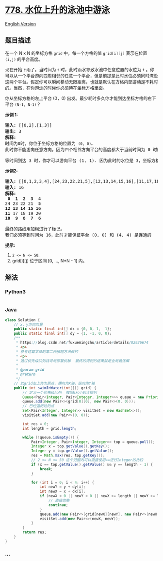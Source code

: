 # [778. 水位上升的泳池中游泳](https://leetcode-cn.com/problems/swim-in-rising-water)

[English Version](/solution/0700-0799/0778.Swim%20in%20Rising%20Water/README_EN.md)

## 题目描述

<!-- 这里写题目描述 -->
<p>在一个 N x N 的坐标方格&nbsp;<code>grid</code> 中，每一个方格的值 <code>grid[i][j]</code> 表示在位置 <code>(i,j)</code> 的平台高度。</p>

<p>现在开始下雨了。当时间为&nbsp;<code>t</code>&nbsp;时，此时雨水导致水池中任意位置的水位为&nbsp;<code>t</code>&nbsp;。你可以从一个平台游向四周相邻的任意一个平台，但是前提是此时水位必须同时淹没这两个平台。假定你可以瞬间移动无限距离，也就是默认在方格内部游动是不耗时的。当然，在你游泳的时候你必须待在坐标方格里面。</p>

<p>你从坐标方格的左上平台 (0，0) 出发。最少耗时多久你才能到达坐标方格的右下平台&nbsp;<code>(N-1, N-1)</code>？</p>

<p><strong>示例 1:</strong></p>

<pre>
<strong>输入:</strong> [[0,2],[1,3]]
<strong>输出:</strong> 3
<strong>解释:</strong>
时间为0时，你位于坐标方格的位置为 <code>(0, 0)。</code>
此时你不能游向任意方向，因为四个相邻方向平台的高度都大于当前时间为 0 时的水位。

等时间到达 3 时，你才可以游向平台 (1, 1). 因为此时的水位是 3，坐标方格中的平台没有比水位 3 更高的，所以你可以游向坐标方格中的任意位置
</pre>

<p><strong>示例2:</strong></p>

<pre>
<strong>输入:</strong> [[0,1,2,3,4],[24,23,22,21,5],[12,13,14,15,16],[11,17,18,19,20],[10,9,8,7,6]]
<strong>输入:</strong> 16
<strong>解释:</strong>
<strong> 0  1  2  3  4</strong>
24 23 22 21  <strong>5</strong>
<strong>12 13 14 15 16</strong>
<strong>11</strong> 17 18 19 20
<strong>10  9  8  7  6</strong>

最终的路线用加粗进行了标记。
我们必须等到时间为 16，此时才能保证平台 (0, 0) 和 (4, 4) 是连通的
</pre>

<p><strong>提示:</strong></p>

<ol>
	<li><code>2 &lt;= N &lt;= 50</code>.</li>
	<li>grid[i][j] 位于区间 [0, ..., N*N - 1] 内。</li>
</ol>

## 解法

<!-- 这里可写通用的实现逻辑 -->

<!-- tabs:start -->

### **Python3**

<!-- 这里可写当前语言的特殊实现逻辑 -->

```python

```

### **Java**

<!-- 这里可写当前语言的特殊实现逻辑 -->

```java
class Solution {
    // x、y方向向量
    public static final int[] dx = {0, 0, 1, -1};
    public static final int[] dy = {1, -1, 0, 0};
    /**
     * https://blog.csdn.net/fuxuemingzhu/article/details/82926674
     * <p>
     * 参考这篇文章的第二种解题方法做的
     * <p>
     * 通过优先级队列找寻局部最优解  最终的得到的结果就是全局最优解
     *
     * @param grid
     * @return
     */
    // 以grid左上角为原点，横向为X轴，纵向为Y轴
    public int swimInWater(int[][] grid) {
        // 定义一个优先级队列  按照h从小到大排列
        Queue<Pair<Integer, Pair<Integer, Integer>>> queue = new PriorityQueue<>(Comparator.comparing(Pair::getKey));
        queue.add(new Pair<>(grid[0][0], new Pair<>(0, 0)));
        // 已经遍历过的点
        Set<Pair<Integer, Integer>> visitSet = new HashSet<>();
        visitSet.add(new Pair<>(0, 0));

        int res = 0;
        int length = grid.length;

        while (!queue.isEmpty()) {
            Pair<Integer, Pair<Integer, Integer>> top = queue.poll();
            Integer x = top.getValue().getKey();
            Integer y = top.getValue().getValue();
            res = Math.max(res, top.getKey());
            // 2 <= N <= 50 这个范围内可以直接使用==进行Integer的比较
            if (x == top.getValue().getValue() && y == length - 1) {
                break;
            }

            for (int i = 0; i < 4; i++) {
                int newY = y + dy[i];
                int newX = x + dx[i];
                if (newX < 0 || newY < 0 || newX >= length || newY >= length || visitSet.contains(new Pair<>(newX, newY))) {
                    // 直接忽略
                    continue;
                }
                queue.add(new Pair<>(grid[newX][newY], new Pair<>(newX, newY)));
                visitSet.add(new Pair<>(newX, newY));
            }
        }
        return res;
    }
}
```

### **...**

```

```

<!-- tabs:end -->
